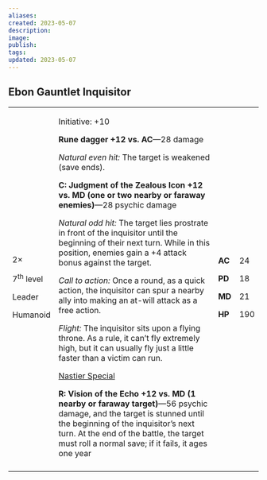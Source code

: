 ```yaml
---
aliases: 
created: 2023-05-07
description: 
image: 
publish: 
tags: 
updated: 2023-05-07
---
```


## Ebon Gauntlet Inquisitor

<table>
<colgroup>
<col style="width: 16%" />
<col style="width: 71%" />
<col style="width: 5%" />
<col style="width: 6%" />
</colgroup>
<tbody>
<tr class="odd">
<td><p>2×</p>
<p>7<sup>th</sup> level</p>
<p>Leader</p>
<p>Humanoid</p></td>
<td><p>Initiative: +10</p>
<p><strong>Rune dagger +12 vs. AC</strong>—28 damage</p>
<p><em>Natural even hit:</em> The target is weakened (save ends).</p>
<p><strong>C: Judgment of the Zealous Icon +12 vs. MD (one or two nearby
or faraway enemies)</strong>—28 psychic damage</p>
<p><em>Natural odd hit:</em> The target lies prostrate in front of the
inquisitor until the beginning of their next turn. While in this
position, enemies gain a +4 attack bonus against the target.</p>
<p><em>Call to action:</em> Once a round, as a quick action, the
inquisitor can spur a nearby ally into making an at-will attack as a
free action.</p>
<p><em>Flight:</em> The inquisitor sits upon a flying throne. As a rule,
it can’t fly extremely high, but it can usually fly just a little faster
than a victim can run.</p>
<p><u>Nastier Special</u></p>
<p><strong>R: Vision of the Echo +12 vs. MD (1 nearby or faraway
target)</strong>—56 psychic damage, and the target is stunned until the
beginning of the inquisitor’s next turn. At the end of the battle, the
target must roll a normal save; if it fails, it ages one year</p></td>
<td><p><strong>AC</strong></p>
<p><strong>PD</strong></p>
<p><strong>MD</strong></p>
<p><strong>HP</strong></p></td>
<td><p>24</p>
<p>18</p>
<p>21</p>
<p>190</p></td>
</tr>
<tr class="even">
<td></td>
<td></td>
<td></td>
<td></td>
</tr>
</tbody>
</table>

